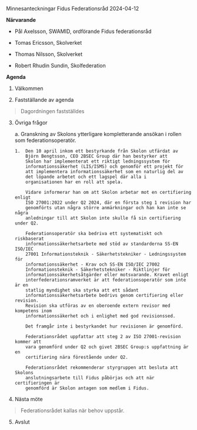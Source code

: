 Minnesanteckningar Fidus Federationsråd 2024-04-12

**Närvarande**

-   Pål Axelsson, SWAMID, ordförande Fidus federationsråd

-   Tomas Ericsson, Skolverket

-   Thomas Nilsson, Skolverket

-   Robert Rhudin Sundin, Skolfederation

**Agenda**

1.  Välkommen

2.  Fastställande av agenda

> Dagordningen fastställdes

3.  Övriga frågor

    a.  Granskning av Skolons ytterligare kompletterande ansökan i
        rollen som federationsoperatör.

        1.  Den 10 april inkom ett bestyrkande från Skolon utfärdat av
            Björn Bengtsson, CEO 2BSEC Group där han bestyrker att
            Skolon har implementerat ett riktigt ledningssystem för
            informationssäkerhet (LIS/ISMS) och genomför ett projekt för
            att implementera informationssäkerhet som en naturlig del av
            det löpande arbetet och ett lagspel där alla i
            organisationen har en roll att spela.

            Vidare informerar han om att Skolon arbetar mot en certifiering enligt
            ISO 27001:2022 under Q2 2024, där en första steg 1 revision har
            genomförts utan några större anmärkningar och han kan inte se några
            anledningar till att Skolon inte skulle få sin certifiering under Q2.
            
            Federationsoperatör ska bedriva ett systematiskt och riskbaserat
            informationssäkerhetsarbete med stöd av standarderna SS-EN ISO/IEC
            27001 Informationsteknik - Säkerhetstekniker - Ledningssystem för
            informationssäkerhet - Krav och SS-EN ISO/IEC 27002
            Informationsteknik - Säkerhetstekniker - Riktlinjer för
            informationssäkerhetsåtgärder eller motsvarande. Kravet enligt
            interfederationsramverket är att federationsoperatör som inte är en
            statlig myndighet ska styrka att ett sådant
            informationssäkerhetsarbete bedrivs genom certifiering eller revision.
            Revision ska utföras av en oberoende extern revisor med kompetens inom
            informationssäkerhet och i enlighet med god revisionssed.
            
            Det framgår inte i bestyrkandet hur revisionen är genomförd.
            
            Federationsrådet uppfattar att steg 2 av ISO 27001-revision kommer att
            vara genomförd under Q2 och givet 2BSEC Group:s uppfattning är en
            certifiering nära förestående under Q2.
            
            Federationsrådet rekommenderar styrgruppen att besluta att Skolons
            anslutningsarbete till Fidus påbörjas och att när certifieringen är
            genomförd är Skolon antagen som medlem i Fidus.

4.  Nästa möte

> Federationsrådet kallas när behov uppstår.

5.  Avslut
